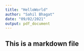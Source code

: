 ```yaml
---
title: "HelloWorld"
author: "Sahil Bhagat"
date: "09/02/2021"
output: pdf_document
---
```

## This is a markdown file